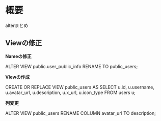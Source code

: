 # 概要

alterまとめ


## Viewの修正

**Nameの修正**

ALTER VIEW public.user_public_info RENAME TO public_users;

**Viewの作成**

CREATE OR REPLACE VIEW public_users AS
SELECT u.id, u.username,  u.avatar_url, u.description, u.x_url, u.icon_type
FROM users u;

**列変更**

ALTER VIEW public_users
RENAME COLUMN avatar_url TO description;


